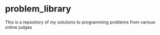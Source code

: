 # problem_library

This is a repository of my solutions to programming problems from various online judges
